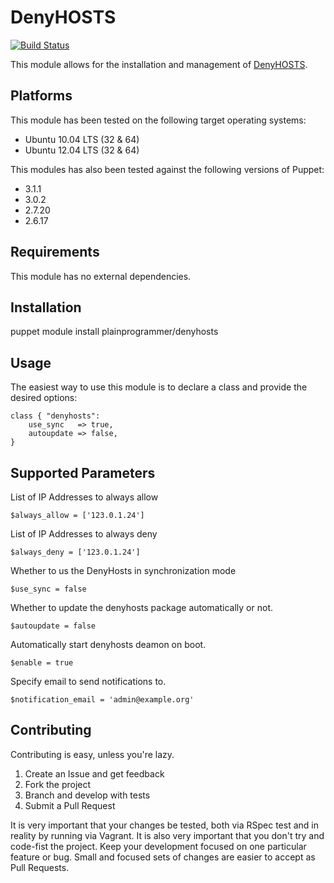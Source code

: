 DenyHOSTS
=========

[![Build Status](https://travis-ci.org/plainprogrammer/puppet-denyhosts.png)](https://travis-ci.org/plainprogrammer/puppet-denyhosts)

This module allows for the installation and management of [DenyHOSTS](http://denyhosts.sourceforge.net).

Platforms
---------

This module has been tested on the following target operating systems:

* Ubuntu 10.04 LTS (32 & 64)
* Ubuntu 12.04 LTS (32 & 64)

This modules has also been tested against the following versions of Puppet:

* 3.1.1
* 3.0.2
* 2.7.20
* 2.6.17

Requirements
------------

This module has no external dependencies.

Installation
------------

  puppet module install plainprogrammer/denyhosts

Usage
-----

The easiest way to use this module is to declare a class and provide the desired options:

    class { "denyhosts":
        use_sync   => true,
        autoupdate => false,
    }

Supported Parameters
--------------------

List of IP Addresses to always allow

    $always_allow = ['123.0.1.24']

List of IP Addresses to always deny

    $always_deny = ['123.0.1.24']

Whether to us the DenyHosts in synchronization mode

    $use_sync = false

Whether to update the denyhosts package automatically or not.

    $autoupdate = false

Automatically start denyhosts deamon on boot.

    $enable = true
    
Specify email to send notifications to.

    $notification_email = 'admin@example.org'

Contributing
------------

Contributing is easy, unless you're lazy.

1. Create an Issue and get feedback
2. Fork the project
3. Branch and develop with tests
4. Submit a Pull Request

It is very important that your changes be tested, both via RSpec test and in reality by running via Vagrant. It is also
very important that you don't try and code-fist the project. Keep your development focused on one particular feature or
bug. Small and focused sets of changes are easier to accept as Pull Requests.
